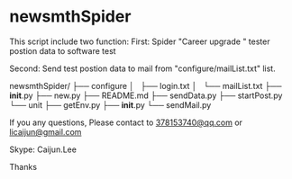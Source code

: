 newsmthSpider
=============
This script include two function:
First: 
    Spider "Career upgrade " tester postion data to software test

Second:
    Send test postion data to mail from "configure/mailList.txt" list.

newsmthSpider/
├── configure
│   ├── login.txt
│   └── mailList.txt
├── __init__.py
├── new.py
├── README.md
├── sendData.py
├── startPost.py
└── unit
    ├── getEnv.py
    ├── __init__.py
    └── sendMail.py
    
If you any questions, Please contact to 378153740@qq.com or licaijun@gmail.com

Skype: Caijun.Lee

Thanks
